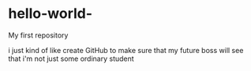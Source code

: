 # hello-world-
My first repository
 
 i just kind of like create GitHub to make sure that my future boss will see that i'm not just some ordinary student
